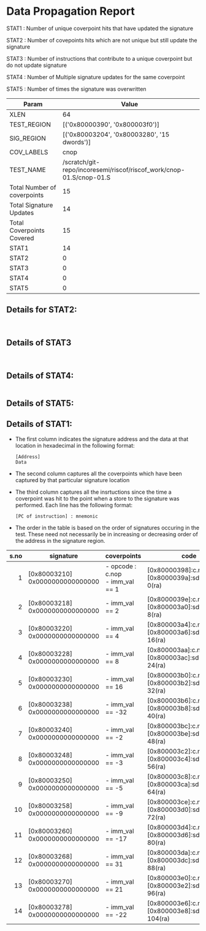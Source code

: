 
# Data Propagation Report

STAT1 : Number of unique coverpoint hits that have updated the signature

STAT2 : Number of covepoints hits which are not unique but still update the signature

STAT3 : Number of instructions that contribute to a unique coverpoint but do not update signature

STAT4 : Number of Multiple signature updates for the same coverpoint

STAT5 : Number of times the signature was overwritten

| Param                     | Value    |
|---------------------------|----------|
| XLEN                      | 64      |
| TEST_REGION               | [('0x80000390', '0x800003f0')]      |
| SIG_REGION                | [('0x80003204', '0x80003280', '15 dwords')]      |
| COV_LABELS                | cnop      |
| TEST_NAME                 | /scratch/git-repo/incoresemi/riscof/riscof_work/cnop-01.S/cnop-01.S    |
| Total Number of coverpoints| 15     |
| Total Signature Updates   | 14      |
| Total Coverpoints Covered | 15      |
| STAT1                     | 14      |
| STAT2                     | 0      |
| STAT3                     | 0     |
| STAT4                     | 0     |
| STAT5                     | 0     |

## Details for STAT2:

```


```

## Details of STAT3

```


```

## Details of STAT4:

```

```

## Details of STAT5:



## Details of STAT1:

- The first column indicates the signature address and the data at that location in hexadecimal in the following format: 
  ```
  [Address]
  Data
  ```

- The second column captures all the coverpoints which have been captured by that particular signature location

- The third column captures all the insrtuctions since the time a coverpoint was
  hit to the point when a store to the signature was performed. Each line has
  the following format:
  ```
  [PC of instruction] : mnemonic
  ```
- The order in the table is based on the order of signatures occuring in the
  test. These need not necessarily be in increasing or decreasing order of the
  address in the signature region.

|s.no|            signature             |              coverpoints               |                              code                               |
|---:|----------------------------------|----------------------------------------|-----------------------------------------------------------------|
|   1|[0x80003210]<br>0x0000000000000000|- opcode : c.nop<br> - imm_val == 1<br> |[0x80000398]:c.nop.hint.1<br> [0x8000039a]:sd zero, 0(ra)<br>    |
|   2|[0x80003218]<br>0x0000000000000000|- imm_val == 2<br>                      |[0x8000039e]:c.nop.hint.2<br> [0x800003a0]:sd zero, 8(ra)<br>    |
|   3|[0x80003220]<br>0x0000000000000000|- imm_val == 4<br>                      |[0x800003a4]:c.nop.hint.4<br> [0x800003a6]:sd zero, 16(ra)<br>   |
|   4|[0x80003228]<br>0x0000000000000000|- imm_val == 8<br>                      |[0x800003aa]:c.nop.hint.8<br> [0x800003ac]:sd zero, 24(ra)<br>   |
|   5|[0x80003230]<br>0x0000000000000000|- imm_val == 16<br>                     |[0x800003b0]:c.nop.hint.16<br> [0x800003b2]:sd zero, 32(ra)<br>  |
|   6|[0x80003238]<br>0x0000000000000000|- imm_val == -32<br>                    |[0x800003b6]:c.nop.hint.32<br> [0x800003b8]:sd zero, 40(ra)<br>  |
|   7|[0x80003240]<br>0x0000000000000000|- imm_val == -2<br>                     |[0x800003bc]:c.nop.hint.62<br> [0x800003be]:sd zero, 48(ra)<br>  |
|   8|[0x80003248]<br>0x0000000000000000|- imm_val == -3<br>                     |[0x800003c2]:c.nop.hint.61<br> [0x800003c4]:sd zero, 56(ra)<br>  |
|   9|[0x80003250]<br>0x0000000000000000|- imm_val == -5<br>                     |[0x800003c8]:c.nop.hint.59<br> [0x800003ca]:sd zero, 64(ra)<br>  |
|  10|[0x80003258]<br>0x0000000000000000|- imm_val == -9<br>                     |[0x800003ce]:c.nop.hint.55<br> [0x800003d0]:sd zero, 72(ra)<br>  |
|  11|[0x80003260]<br>0x0000000000000000|- imm_val == -17<br>                    |[0x800003d4]:c.nop.hint.47<br> [0x800003d6]:sd zero, 80(ra)<br>  |
|  12|[0x80003268]<br>0x0000000000000000|- imm_val == 31<br>                     |[0x800003da]:c.nop.hint.31<br> [0x800003dc]:sd zero, 88(ra)<br>  |
|  13|[0x80003270]<br>0x0000000000000000|- imm_val == 21<br>                     |[0x800003e0]:c.nop.hint.21<br> [0x800003e2]:sd zero, 96(ra)<br>  |
|  14|[0x80003278]<br>0x0000000000000000|- imm_val == -22<br>                    |[0x800003e6]:c.nop.hint.42<br> [0x800003e8]:sd zero, 104(ra)<br> |
